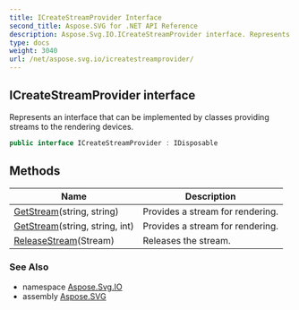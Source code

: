 ```yaml
---
title: ICreateStreamProvider Interface
second_title: Aspose.SVG for .NET API Reference
description: Aspose.Svg.IO.ICreateStreamProvider interface. Represents an interface that can be implemented by classes providing streams to the rendering devices
type: docs
weight: 3040
url: /net/aspose.svg.io/icreatestreamprovider/
---
```

## ICreateStreamProvider interface

Represents an interface that can be implemented by classes providing streams to the rendering devices.

```csharp
public interface ICreateStreamProvider : IDisposable
```

## Methods

| Name | Description |
| --- | --- |
| [GetStream](../../aspose.svg.io/icreatestreamprovider/getstream/#getstream)(string, string) | Provides a stream for rendering. |
| [GetStream](../../aspose.svg.io/icreatestreamprovider/getstream/#getstream_1)(string, string, int) | Provides a stream for rendering. |
| [ReleaseStream](../../aspose.svg.io/icreatestreamprovider/releasestream/)(Stream) | Releases the stream. |

### See Also

* namespace [Aspose.Svg.IO](../../aspose.svg.io/)
* assembly [Aspose.SVG](../../)
